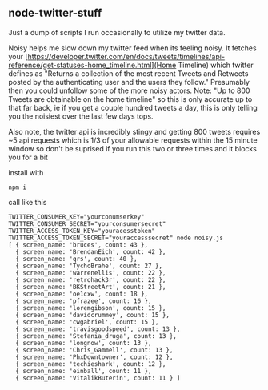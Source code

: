 node-twitter-stuff
------------------

Just a dump of scripts I run occasionally to utilize my twitter data. 

Noisy helps me slow down my twitter feed when its feeling noisy. It fetches your [https://developer.twitter.com/en/docs/tweets/timelines/api-reference/get-statuses-home_timeline.html](Home Timeline) which twitter defines as "Returns a collection of the most recent Tweets and Retweets posted by the authenticating user and the users they follow." Presumably then you could unfollow some of the more noisy actors. Note: "Up to 800 Tweets are obtainable on the home timeline" so this is only accurate up to that far back, ie if you get a couple hundred tweets a day, this is only telling you the noisiest over the last few days tops.

Also note, the twitter api is incredibly stingy and getting 800 tweets requires ~5 api requests which is 1/3 of your allowable requests within the 15 minute window so don't be suprised if you run this two or three times and it blocks you for a bit


install with
```
npm i
```

call like this
```
TWITTER_CONSUMER_KEY="yourconumserkey" TWITTER_CONSUMER_SECRET="yourconsumersecret" TWITTER_ACCESS_TOKEN_KEY="youracesstoken" TWITTER_ACCESS_TOKEN_SECRET="youraccesssecret" node noisy.js
[ { screen_name: 'bruces', count: 43 },
  { screen_name: 'BrendanEich', count: 42 },
  { screen_name: 'qrs', count: 40 },
  { screen_name: 'TychoBrahe', count: 27 },
  { screen_name: 'warrenellis', count: 22 },
  { screen_name: 'retrohack3r', count: 22 },
  { screen_name: 'BKStreetArt', count: 21 },
  { screen_name: 'oe1cxw', count: 18 },
  { screen_name: 'pfrazee', count: 16 },
  { screen_name: 'loremgibson', count: 15 },
  { screen_name: 'davidcrummey', count: 15 },
  { screen_name: 'cwgabriel', count: 15 },
  { screen_name: 'travisgoodspeed', count: 13 },
  { screen_name: 'Stefania_druga', count: 13 },
  { screen_name: 'longnow', count: 13 },
  { screen_name: 'Chris_Gammell', count: 13 },
  { screen_name: 'PhxDowntowner', count: 12 },
  { screen_name: 'techieshark', count: 12 },
  { screen_name: 'einball', count: 11 },
  { screen_name: 'VitalikButerin', count: 11 } ]

```

